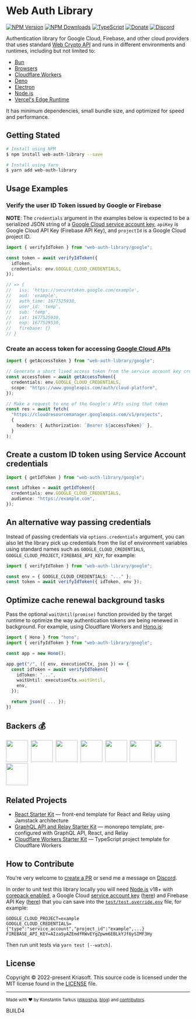 # Web Auth Library

[![NPM Version](https://img.shields.io/npm/v/web-auth-library?style=flat-square)](https://www.npmjs.com/package/web-auth-library)
[![NPM Downloads](https://img.shields.io/npm/dm/web-auth-library?style=flat-square)](https://www.npmjs.com/package/web-auth-library)
[![TypeScript](https://img.shields.io/badge/%3C%2F%3E-TypeScript-%230074c1.svg?style=flat-square)](http://www.typescriptlang.org/)
[![Donate](https://img.shields.io/badge/dynamic/json?color=%23ff424d&label=Patreon&style=flat-square&query=data.attributes.patron_count&suffix=%20patrons&url=https%3A%2F%2Fwww.patreon.com%2Fapi%2Fcampaigns%2F233228)](http://patreon.com/koistya)
[![Discord](https://img.shields.io/discord/643523529131950086?label=Chat&style=flat-square)](https://discord.gg/bSsv7XM)

Authentication library for Google Cloud, Firebase, and other cloud providers that uses standard [Web Crypto API](https://developer.mozilla.org/docs/Web/API/Web_Crypto_API) and runs in different environments and runtimes, including but not limited to:

- [Bun](https://bun.sh/)
- [Browsers](https://developer.mozilla.org/docs/Web/API/Web_Crypto_API)
- [Cloudflare Workers](https://workers.cloudflare.com/)
- [Deno](https://deno.land/)
- [Electron](https://www.electronjs.org/)
- [Node.js](https://nodejs.org/)
- [Vercel's Edge Runtime](https://edge-runtime.vercel.app/)

It has minimum dependencies, small bundle size, and optimized for speed and performance.

## Getting Stated

```bash
# Install using NPM
$ npm install web-auth-library --save

# Install using Yarn
$ yarn add web-auth-library
```

## Usage Examples

### Verify the user ID Token issued by Google or Firebase

**NOTE**: The `credentials` argument in the examples below is expected to be a serialized JSON string of a [Google Cloud service account key](https://cloud.google.com/iam/docs/creating-managing-service-account-keys), `apiKey` is Google Cloud API Key (Firebase API Key), and `projectId` is a Google Cloud project ID.

```ts
import { verifyIdToken } from "web-auth-library/google";

const token = await verifyIdToken({
  idToken,
  credentials: env.GOOGLE_CLOUD_CREDENTIALS,
});

// => {
//   iss: 'https://securetoken.google.com/example',
//   aud: 'example',
//   auth_time: 1677525930,
//   user_id: 'temp',
//   sub: 'temp',
//   iat: 1677525930,
//   exp: 1677529530,
//   firebase: {}
// }
```

### Create an access token for accessing [Google Cloud APIs](https://developers.google.com/apis-explorer)

```ts
import { getAccessToken } from "web-auth-library/google";

// Generate a short lived access token from the service account key credentials
const accessToken = await getAccessToken({
  credentials: env.GOOGLE_CLOUD_CREDENTIALS,
  scope: "https://www.googleapis.com/auth/cloud-platform",
});

// Make a request to one of the Google's APIs using that token
const res = await fetch(
  "https://cloudresourcemanager.googleapis.com/v1/projects",
  {
    headers: { Authorization: `Bearer ${accessToken}` },
  }
);
```

## Create a custom ID token using Service Account credentials

```ts
import { getIdToken } from "web-auth-library/google";

const idToken = await getIdToken({
  credentials: env.GOOGLE_CLOUD_CREDENTIALS,
  audience: "https://example.com",
});
```

## An alternative way passing credentials

Instead of passing credentials via `options.credentials` argument, you can also let the library pick up credentials from the list of environment variables using standard names such as `GOOGLE_CLOUD_CREDENTIALS`, `GOOGLE_CLOUD_PROJECT`, `FIREBASE_API_KEY`, for example:

```ts
import { verifyIdToken } from "web-auth-library/google";

const env = { GOOGLE_CLOUD_CREDENTIALS: "..." };
const token = await verifyIdToken({ idToken, env });
```

## Optimize cache renewal background tasks

Pass the optional `waitUntil(promise)` function provided by the target runtime to optimize the way authentication tokens are being renewed in background. For example, using Cloudflare Workers and [Hono.js](https://hono.dev/):

```ts
import { Hono } from "hono";
import { verifyIdToken } from "web-auth-library/google";

const app = new Hono();

app.get("/", ({ env, executionCtx, json }) => {
  const idToken = await verifyIdToken({
    idToken: "...",
    waitUntil: executionCtx.waitUntil,
    env,
  });

  return json({ ... });
})
```

## Backers 💰

<a href="https://reactstarter.com/b/1"><img src="https://reactstarter.com/b/1.png" height="60" /></a>&nbsp;&nbsp;<a href="https://reactstarter.com/b/2"><img src="https://reactstarter.com/b/2.png" height="60" /></a>&nbsp;&nbsp;<a href="https://reactstarter.com/b/3"><img src="https://reactstarter.com/b/3.png" height="60" /></a>&nbsp;&nbsp;<a href="https://reactstarter.com/b/4"><img src="https://reactstarter.com/b/4.png" height="60" /></a>&nbsp;&nbsp;<a href="https://reactstarter.com/b/5"><img src="https://reactstarter.com/b/5.png" height="60" /></a>&nbsp;&nbsp;<a href="https://reactstarter.com/b/6"><img src="https://reactstarter.com/b/6.png" height="60" /></a>&nbsp;&nbsp;<a href="https://reactstarter.com/b/7"><img src="https://reactstarter.com/b/7.png" height="60" /></a>&nbsp;&nbsp;<a href="https://reactstarter.com/b/8"><img src="https://reactstarter.com/b/8.png" height="60" /></a>

## Related Projects

- [React Starter Kit](https://github.com/kriasoft/react-starter-kit) — front-end template for React and Relay using Jamstack architecture
- [GraphQL API and Relay Starter Kit](https://github.com/kriasoft/graphql-starter) — monorepo template, pre-configured with GraphQL API, React, and Relay
- [Cloudflare Workers Starter Kit](https://github.com/kriasoft/cloudflare-starter-kit) — TypeScript project template for Cloudflare Workers

## How to Contribute

You're very welcome to [create a PR](https://docs.github.com/en/pull-requests/collaborating-with-pull-requests/proposing-changes-to-your-work-with-pull-requests/creating-a-pull-request)
or send me a message on [Discord](https://discord.gg/bSsv7XM).

In order to unit test this library locally you will need [Node.js](https://nodejs.org/) v18+ with [corepack enabled](https://nodejs.org/api/corepack.html), a Google Cloud [service account key](https://cloud.google.com/iam/docs/keys-create-delete) ([here](https://console.cloud.google.com/iam-admin/serviceaccounts)) and Firebase API Key ([here](https://console.cloud.google.com/apis/credentials)) that you can save into the [`test/test.override.env`](./test/test.env) file, for example:

```
GOOGLE_CLOUD_PROJECT=example
GOOGLE_CLOUD_CREDENTIALS={"type":"service_account","project_id":"example",...}
FIREBASE_API_KEY=AIzaSyAZEmdfRWvEYgZpwm6EBLkYJf6ySIMF3Hy
```

Then run unit tests via `yarn test [--watch]`.

## License

Copyright © 2022-present Kriasoft. This source code is licensed under the MIT license found in the
[LICENSE](https://github.com/kriasoft/web-auth-library/blob/main/LICENSE) file.

---

<sup>Made with ♥ by Konstantin Tarkus ([@koistya](https://twitter.com/koistya), [blog](https://medium.com/@koistya))
and [contributors](https://github.com/kriasoft/web-auth-library/graphs/contributors).</sup>


BUILD4